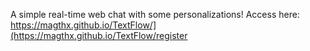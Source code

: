 A simple real-time web chat with some personalizations!
Access here: https://magthx.github.io/TextFlow/](https://magthx.github.io/TextFlow/register
